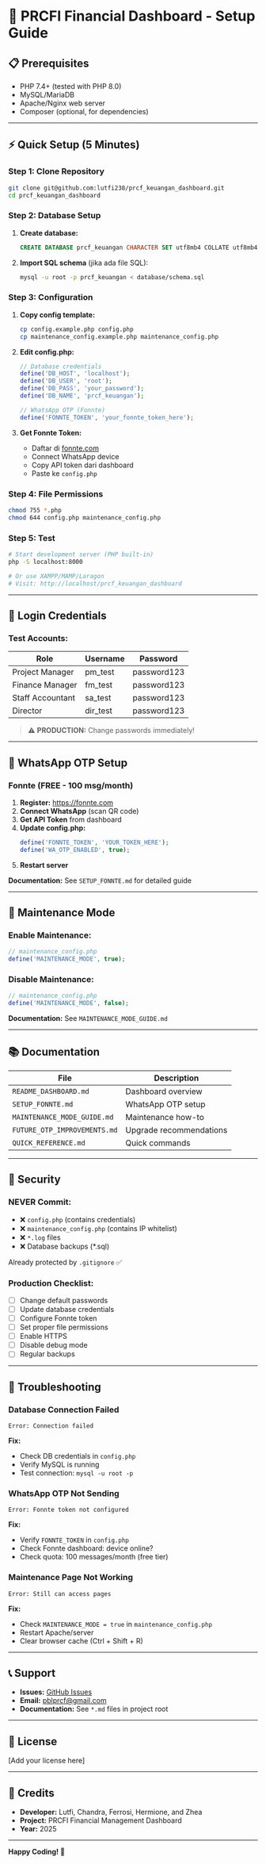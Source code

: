 # 🚀 PRCFI Financial Dashboard - Setup Guide

## 📋 **Prerequisites**

- PHP 7.4+ (tested with PHP 8.0)
- MySQL/MariaDB
- Apache/Nginx web server
- Composer (optional, for dependencies)

---

## ⚡ **Quick Setup (5 Minutes)**

### **Step 1: Clone Repository**

```bash
git clone git@github.com:lutfi238/prcf_keuangan_dashboard.git
cd prcf_keuangan_dashboard
```

### **Step 2: Database Setup**

1. **Create database:**
   ```sql
   CREATE DATABASE prcf_keuangan CHARACTER SET utf8mb4 COLLATE utf8mb4_unicode_ci;
   ```

2. **Import SQL schema** (jika ada file SQL):
   ```bash
   mysql -u root -p prcf_keuangan < database/schema.sql
   ```

### **Step 3: Configuration**

1. **Copy config template:**
   ```bash
   cp config.example.php config.php
   cp maintenance_config.example.php maintenance_config.php
   ```

2. **Edit config.php:**
   ```php
   // Database credentials
   define('DB_HOST', 'localhost');
   define('DB_USER', 'root');
   define('DB_PASS', 'your_password');
   define('DB_NAME', 'prcf_keuangan');
   
   // WhatsApp OTP (Fonnte)
   define('FONNTE_TOKEN', 'your_fonnte_token_here');
   ```

3. **Get Fonnte Token:**
   - Daftar di [fonnte.com](https://fonnte.com)
   - Connect WhatsApp device
   - Copy API token dari dashboard
   - Paste ke `config.php`

### **Step 4: File Permissions**

```bash
chmod 755 *.php
chmod 644 config.php maintenance_config.php
```

### **Step 5: Test**

```bash
# Start development server (PHP built-in)
php -S localhost:8000

# Or use XAMPP/MAMP/Laragon
# Visit: http://localhost/prcf_keuangan_dashboard
```

---

## 🔑 **Login Credentials**

### **Test Accounts:**

| Role | Username | Password |
|------|----------|----------|
| Project Manager | pm_test | password123 |
| Finance Manager | fm_test | password123 |
| Staff Accountant | sa_test | password123 |
| Director | dir_test | password123 |

> ⚠️ **PRODUCTION:** Change passwords immediately!

---

## 📱 **WhatsApp OTP Setup**

### **Fonnte (FREE - 100 msg/month)**

1. **Register:** https://fonnte.com
2. **Connect WhatsApp** (scan QR code)
3. **Get API Token** from dashboard
4. **Update config.php:**
   ```php
   define('FONNTE_TOKEN', 'YOUR_TOKEN_HERE');
   define('WA_OTP_ENABLED', true);
   ```
5. **Restart server**

**Documentation:** See `SETUP_FONNTE.md` for detailed guide

---

## 🔧 **Maintenance Mode**

### **Enable Maintenance:**

```php
// maintenance_config.php
define('MAINTENANCE_MODE', true);
```

### **Disable Maintenance:**

```php
// maintenance_config.php
define('MAINTENANCE_MODE', false);
```

**Documentation:** See `MAINTENANCE_MODE_GUIDE.md`

---

## 📚 **Documentation**

| File | Description |
|------|-------------|
| `README_DASHBOARD.md` | Dashboard overview |
| `SETUP_FONNTE.md` | WhatsApp OTP setup |
| `MAINTENANCE_MODE_GUIDE.md` | Maintenance how-to |
| `FUTURE_OTP_IMPROVEMENTS.md` | Upgrade recommendations |
| `QUICK_REFERENCE.md` | Quick commands |

---

## 🚨 **Security**

### **NEVER Commit:**

- ❌ `config.php` (contains credentials)
- ❌ `maintenance_config.php` (contains IP whitelist)
- ❌ `*.log` files
- ❌ Database backups (*.sql)

Already protected by `.gitignore` ✅

### **Production Checklist:**

- [ ] Change default passwords
- [ ] Update database credentials
- [ ] Configure Fonnte token
- [ ] Set proper file permissions
- [ ] Enable HTTPS
- [ ] Disable debug mode
- [ ] Regular backups

---

## 🐛 **Troubleshooting**

### **Database Connection Failed**

```
Error: Connection failed
```

**Fix:**
- Check DB credentials in `config.php`
- Verify MySQL is running
- Test connection: `mysql -u root -p`

### **WhatsApp OTP Not Sending**

```
Error: Fonnte token not configured
```

**Fix:**
- Verify `FONNTE_TOKEN` in `config.php`
- Check Fonnte dashboard: device online?
- Check quota: 100 messages/month (free tier)

### **Maintenance Page Not Working**

```
Error: Still can access pages
```

**Fix:**
- Check `MAINTENANCE_MODE = true` in `maintenance_config.php`
- Restart Apache/server
- Clear browser cache (Ctrl + Shift + R)

---

## 📞 **Support**

- **Issues:** [GitHub Issues](https://github.com/lutfi238/prcf_keuangan_dashboard/issues)
- **Email:** pblprcf@gmail.com
- **Documentation:** See `*.md` files in project root

---

## 📄 **License**

[Add your license here]

---

## 🙏 **Credits**

- **Developer:** Lutfi, Chandra, Ferrosi, Hermione, and Zhea
- **Project:** PRCFI Financial Management Dashboard
- **Year:** 2025

---

**Happy Coding! 💪**
